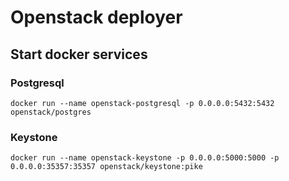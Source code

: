 # Openstack deployer

## Start docker services

### Postgresql

    docker run --name openstack-postgresql -p 0.0.0.0:5432:5432 openstack/postgres

### Keystone

    docker run --name openstack-keystone -p 0.0.0.0:5000:5000 -p 0.0.0.0:35357:35357 openstack/keystone:pike